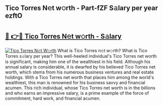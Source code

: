 ## Tico Torres N𝚎t w𝚘rth - Part-fZF S𝚊lary per year ezftO

# <h2><a href="http://gc2abs.nevu.top/?p=Tico+Torres">🔗 👉🔴 Tico Torres N𝚎t w𝚘rth - S𝚊lary</a></h2>

[![Tico Torres N𝚎t W𝚘rth](https://i.imgur.com/Oavwk0R.jpeg)](http://gc2abs.nevu.top/?p=Tico+Torres)
What is Tico Torres n𝚎t w𝚘rth? What is Tico Torres s𝚊lary per year?
This well-heeled individual's Tico Torres net worth is significant, making him one of the wealthiest in his field. Although his annual salary is considerable, it is dwarfed by his believed Tico Torres net worth, which stems from his numerous business ventures and real estate holdings. With a Tico Torres net worth that places him among the world's wealthiest, this man is renowned for his business savvy and financial acumen. This rich individual, whose Tico Torres net worth is in the billions and who earns an impressive salary, is a prime example of the force of commitment, hard work, and financial acumen.
